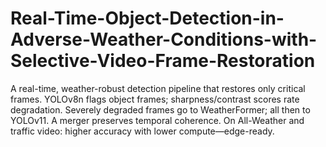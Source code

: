 # Real-Time-Object-Detection-in-Adverse-Weather-Conditions-with-Selective-Video-Frame-Restoration
A real-time, weather-robust detection pipeline that restores only critical frames. YOLOv8n flags object frames; sharpness/contrast scores rate degradation. Severely degraded frames go to WeatherFormer; all then to YOLOv11. A merger preserves temporal coherence. On All-Weather and traffic video: higher accuracy with lower compute—edge-ready.
